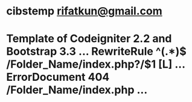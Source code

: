 cibstemp
rifatkun@gmail.com
========

Template of Codeigniter 2.2 and Bootstrap 3.3
...
RewriteRule ^(.*)$ /Folder_Name/index.php?/$1 [L]
...
    ErrorDocument 404 /Folder_Name/index.php
...
========
